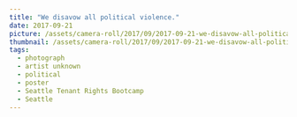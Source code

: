 ```yaml
---
title: "We disavow all political violence."
date: 2017-09-21
picture: /assets/camera-roll/2017/09/2017-09-21-we-disavow-all-political-violence/20170921_010712035_iOS.jpg
thumbnail: /assets/camera-roll/2017/09/2017-09-21-we-disavow-all-political-violence/20170921_010712035_iOS-thumbnail.jpg
tags:
  - photograph
  - artist unknown
  - political
  - poster
  - Seattle Tenant Rights Bootcamp
  - Seattle
---
```

